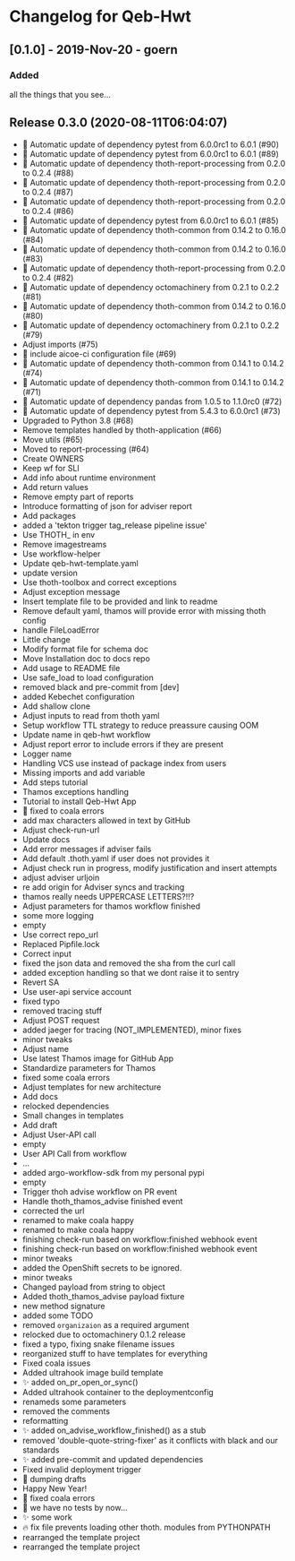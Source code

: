 # Changelog for Qeb-Hwt

## [0.1.0] - 2019-Nov-20 - goern

### Added

all the things that you see...

## Release 0.3.0 (2020-08-11T06:04:07)
* :pushpin: Automatic update of dependency pytest from 6.0.0rc1 to 6.0.1 (#90)
* :pushpin: Automatic update of dependency pytest from 6.0.0rc1 to 6.0.1 (#89)
* :pushpin: Automatic update of dependency thoth-report-processing from 0.2.0 to 0.2.4 (#88)
* :pushpin: Automatic update of dependency thoth-report-processing from 0.2.0 to 0.2.4 (#87)
* :pushpin: Automatic update of dependency thoth-report-processing from 0.2.0 to 0.2.4 (#86)
* :pushpin: Automatic update of dependency pytest from 6.0.0rc1 to 6.0.1 (#85)
* :pushpin: Automatic update of dependency thoth-common from 0.14.2 to 0.16.0 (#84)
* :pushpin: Automatic update of dependency thoth-common from 0.14.2 to 0.16.0 (#83)
* :pushpin: Automatic update of dependency thoth-report-processing from 0.2.0 to 0.2.4 (#82)
* :pushpin: Automatic update of dependency octomachinery from 0.2.1 to 0.2.2 (#81)
* :pushpin: Automatic update of dependency thoth-common from 0.14.2 to 0.16.0 (#80)
* :pushpin: Automatic update of dependency octomachinery from 0.2.1 to 0.2.2 (#79)
* Adjust imports (#75)
* :truck: include aicoe-ci configuration file (#69)
* :pushpin: Automatic update of dependency thoth-common from 0.14.1 to 0.14.2 (#74)
* :pushpin: Automatic update of dependency thoth-common from 0.14.1 to 0.14.2 (#71)
* :pushpin: Automatic update of dependency pandas from 1.0.5 to 1.1.0rc0 (#72)
* :pushpin: Automatic update of dependency pytest from 5.4.3 to 6.0.0rc1 (#73)
* Upgraded to Python 3.8 (#68)
* Remove templates handled by thoth-application (#66)
* Move utils (#65)
* Moved to report-processing (#64)
* Create OWNERS
* Keep wf for SLI
* Add info about runtime environment
* Add return values
* Remove empty part of reports
* Introduce formatting of json for adviser report
* Add packages
* added a 'tekton trigger tag_release pipeline issue'
* Use THOTH_ in env
* Remove imagestreams
* Use workflow-helper
* Update qeb-hwt-template.yaml
* update version
* Use thoth-toolbox and correct exceptions
* Adjust exception message
* Insert template file to be provided and link to readme
* Remove default yaml, thamos will provide error with missing thoth config
* handle FileLoadError
* Little change
* Modify format file for schema doc
* Move Installation doc to docs repo
* Add usage to README file
* Use safe_load to load configuration
* removed black and pre-commit from [dev]
* added Kebechet configuration
* Add shallow clone
* Adjust inputs to read from thoth yaml
* Setup workflow TTL strategy to reduce preassure causing OOM
* Update name in qeb-hwt workflow
* Adjust report error to include errors if they are present
* Logger name
* Handling VCS use instead of package index from users
* Missing imports and add variable
* Add steps tutorial
* Thamos exceptions handling
* Tutorial to install Qeb-Hwt App
* :green_heart: fixed to coala errors
* add max characters allowed in text by GitHub
* Adjust check-run-url
* Update docs
* Add error messages if adviser fails
* Add default .thoth.yaml if user does not provides it
* Adjust check run in progress, modify justification and insert attempts
* adjust adviser urljoin
* re add origin for Adviser syncs and tracking
* thamos really needs UPPERCASE LETTERS?!!?
* Adjust parameters for thamos workflow finished
* some more logging
* empty
* Use correct repo_url
* Replaced Pipfile.lock
* Correct input
* fixed the json data and removed the sha from the curl call
* added exception handling so that we dont raise it to sentry
* Revert SA
* Use user-api service account
* fixed typo
* removed tracing stuff
* Adjust POST request
* added jaeger for tracing (NOT_IMPLEMENTED), minor fixes
* minor tweaks
* Adjust name
* Use latest Thamos image for GitHub App
* Standardize parameters for Thamos
* fixed some coala errors
* Adjust templates for new architecture
* Add docs
* relocked dependencies
* Small changes in templates
* Add draft
* Adjust User-API call
* empty
* User API Call from workflow
* ...
* added argo-workflow-sdk from my personal pypi
* empty
* Trigger thoh advise workflow on PR event
* Handle thoth_thamos_advise finished event
* corrected the url
* renamed to make coala happy
* renamed to make coala happy
* finishing check-run based on workflow:finished webhook event
* finishing check-run based on workflow:finished webhook event
* minor tweaks
* added the OpenShift secrets to be ignored.
* minor tweaks
* Changed payload from string to object
* Added thoth_thamos_advise payload fixture
* new method signature
* added some TODO
* removed `organizaion` as a required argument
* relocked due to octomachinery 0.1.2 release
* fixed a typo, fixing snake filename issues
* reorganized stuff to have templates for everything
* Fixed coala issues
* Added ultrahook image build template
* :sparkles: added on_pr_open_or_sync()
* Added ultrahook container to the deploymentconfig
* renameds some parameters
* removed the comments
* reformatting
* :sparkles: added on_advise_workflow_finished() as a stub
* removed 'double-quote-string-fixer' as it conflicts with black and our standards
* :sparkles: added pre-commit and updated dependencies
* Fixed invalid deployment trigger
* :memo: dumping drafts
* Happy New Year!
* :green_heart: fixed coala errors
* :green_heart: we have no tests by now...
* :sparkles: some work
* 🔥 fix file prevents loading other thoth. modules from PYTHONPATH
* rearranged the template project
* rearranged the template project

